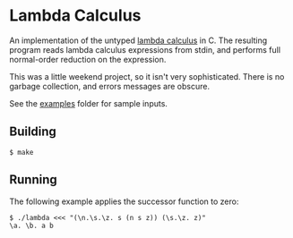 # Lambda Calculus

An implementation of the untyped [lambda calculus][1] in C. The resulting
program reads lambda calculus expressions from stdin, and performs full
normal-order reduction on the expression.

This was a little weekend project, so it isn't very sophisticated. There
is no garbage collection, and errors messages are obscure.

See the [examples](examples) folder for sample inputs.

## Building

	$ make

## Running

The following example applies the successor function to zero:

	$ ./lambda <<< "(\n.\s.\z. s (n s z)) (\s.\z. z)"
	\a. \b. a b

[1]: https://en.wikipedia.org/wiki/Lambda_calculus
